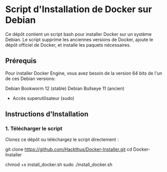 # Script d'Installation de Docker sur Debian

Ce dépôt contient un script bash pour installer Docker sur un système Debian. Le script supprime les anciennes versions de Docker, ajoute le dépôt officiel de Docker, et installe les paquets nécessaires. 

## Prérequis

Pour installer Docker Engine, vous avez besoin de la version 64 bits de l'un de ces Debian versions:

Debian Bookworm 12 (stable)
Debian Bullseye 11 (ancien)

- Accès superutilisateur (sudo)

## Instructions d'Installation

### 1. Télécharger le script

Clonez ce dépôt ou téléchargez le script directement :

 
git clone https://github.com/Hackthus/Docker-Installer.git
cd Docker-Installer

chmod +x install_docker.sh
sudo ./install_docker.sh

